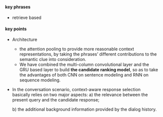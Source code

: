 #### key phrases

+ retrieve based

#### key points

+ Architecture

  + the attention pooling to provide more reasonable context representations, by taking the phrases’ different contributions to the semantic clue into consideration. 
  + We have combined the multi-column convolutional layer and the GRU based layer to build **the candidate ranking model**, so as to take the advantages of both CNN on sentence modeling and RNN on sequence modeling.

+ In the conversation scenario, context-aware response selection basically relies on two major aspects:
  a) the relevance between the present query and the candidate response;

  b) the additional background information provided by the dialog history.



